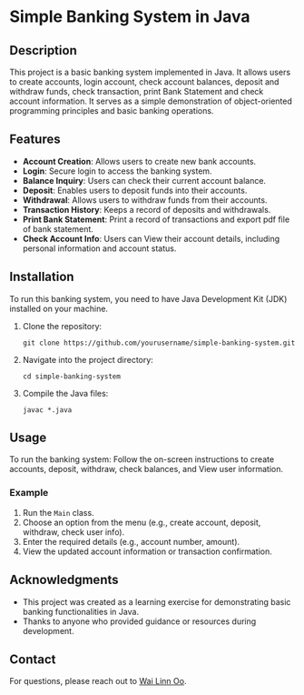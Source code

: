 # Simple Banking System in Java

## Description

This project is a basic banking system implemented in Java. It allows users to create accounts, login account, check account balances, deposit and withdraw funds, check transaction, print Bank Statement and check account information. It serves as a simple demonstration of object-oriented programming principles and basic banking operations.
## Features

- **Account Creation**: Allows users to create new bank accounts.
- **Login**: Secure login to access the banking system.
- **Balance Inquiry**: Users can check their current account balance.
- **Deposit**: Enables users to deposit funds into their accounts.
- **Withdrawal**: Allows users to withdraw funds from their accounts.
- **Transaction History**: Keeps a record of deposits and withdrawals.
- **Print Bank Statement**: Print a record of transactions and export pdf file of bank statement.
- **Check Account Info**: Users can View their account details, including personal information and account status.

## Installation

To run this banking system, you need to have Java Development Kit (JDK) installed on your machine.

1.  Clone the repository:

    ```
    git clone https://github.com/yourusername/simple-banking-system.git
    ```
2.  Navigate into the project directory:

    ```
    cd simple-banking-system
    ```
3.  Compile the Java files:

    ```
    javac *.java
    ```

## Usage

To run the banking system:
Follow the on-screen instructions to create accounts, deposit, withdraw, check balances, and View user information.

### Example

1.  Run the `Main` class.
2.  Choose an option from the menu (e.g., create account, deposit, withdraw, check user info).
3.  Enter the required details (e.g., account number, amount).
4.  View the updated account information or transaction confirmation.
## Acknowledgments

*   This project was created as a learning exercise for demonstrating basic banking functionalities in Java.
*   Thanks to anyone who provided guidance or resources during development.
## Contact

For questions, please reach out to [Wai Linn Oo](mailto:wailinnoo.mr@gmail.com).
